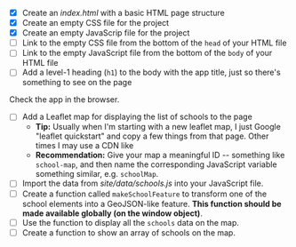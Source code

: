 - [X] Create an _index.html_ with a basic HTML page structure
- [X] Create an empty CSS file for the project
- [X] Create an empty JavaScrip file for the project
- [ ] Link to the empty CSS file from the bottom of the `head` of your HTML file
- [ ] Link to the empty JavaScript file from the bottom of the `body` of your HTML file
- [ ] Add a level-1 heading (`h1`) to the body with the app title, just so there's something to see on the page

Check the app in the browser.

- [ ] Add a Leaflet map for displaying the list of schools to the page
  * **Tip:** Usually when I'm starting with a new leaflet map, I just Google "leaflet quickstart" and copy a few things from that page. Other times I may use a CDN like 
  * **Recommendation:** Give your map a meaningful ID -- something like `school-map`, and then name the corresponding JavaScript variable something similar, e.g. `schoolMap`.
- [ ] Import the data from _site/data/schools.js_ into your JavaScript file.
- [ ] Create a function called `makeSchoolFeature` to transform one of the school elements into a GeoJSON-like feature. **This function should be made available globally (on the window object)**.
- [ ] Use the function to display all the `schools` data on the map.
- [ ] Create a function to show an array of schools on the map.